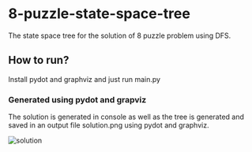 # 8-puzzle-state-space-tree
The state space tree for the solution of 8 puzzle problem using DFS.

## How to run?
Install pydot and graphviz and just run main.py

### Generated using pydot and grapviz
The solution is generated in console as well as the tree is generated and saved in an output file solution.png using pydot and graphviz.

![solution](https://user-images.githubusercontent.com/25257703/48562325-1117e400-e91a-11e8-8af6-8a27f736ebb3.png)

